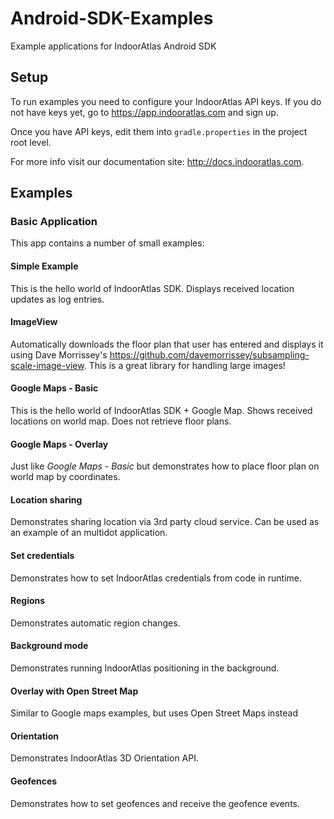 # Android-SDK-Examples
Example applications for IndoorAtlas Android SDK

## Setup

To run examples you need to configure your IndoorAtlas API keys. If you do not have keys yet, 
go to https://app.indooratlas.com and sign up.

Once you have API keys, edit them into `gradle.properties` in the project root level.


For more info visit our documentation site: http://docs.indooratlas.com.


## Examples

### Basic Application
This app contains a number of small examples:

#### Simple Example
This is the hello world of IndoorAtlas SDK. Displays received location updates as log entries.

#### ImageView
Automatically downloads the floor plan that user has entered and displays it using Dave Morrissey's 
https://github.com/davemorrissey/subsampling-scale-image-view. This is a great library for handling large images!

#### Google Maps - Basic
This is the hello world of IndoorAtlas SDK + Google Map. Shows received locations on world map. Does not retrieve 
floor plans.

#### Google Maps - Overlay
Just like *Google Maps - Basic* but demonstrates how to place floor plan on world map by coordinates.

#### Location sharing
Demonstrates sharing location via 3rd party cloud service. Can be used as an example of an multidot application.

#### Set credentials
Demonstrates how to set IndoorAtlas credentials from code in runtime.

#### Regions
Demonstrates automatic region changes.

#### Background mode
Demonstrates running IndoorAtlas positioning in the background.

#### Overlay with Open Street Map
Similar to Google maps examples, but uses Open Street Maps instead

#### Orientation
Demonstrates IndoorAtlas 3D Orientation API.

#### Geofences
Demonstrates how to set geofences and receive the geofence events.